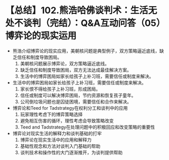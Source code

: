 # 【总结】102.熊浩哈佛谈判术：生活无处不谈判（完结）：Q&A互动问答（05）博弈论的现实运用

-   熊浩介绍博弈论的现实应用，美朝核问题是典型例子，双方策略逼近底线，缺乏信任和制度导致困局。
    1.  美朝核问题展示博弈论，双方策略逼近底线。
    2.  缺乏信任和制度导致困局，双方无法达成最佳解决方案。
    3.  生活中的博弈困局如家长给孩子上补习班，需要信任或制度来解决。
-   生活中的博弈困局如家长给孩子上补习班，需要信任或制度来解决。
    1.  家长恨不得给孩子上补习班，形成困局。
    2.  信任或制度可以解决博弈困局，节约资源和恢复孩子童年。
    3.  公司倒垃圾问题也是囚徒困境，需要信任和合作来解决。
-   博弈论和Teed for Tadstrategy在权利分工和谈判中的应用
    1.  玩家理性考虑下的博弈策略选择
    2.  避免相互伤害的循环，理性考虑会导致策略改变
    3.  Teed and Tadstrategy在处理问题中的积极回应和改变策略的重要性
-   博弈论对现实生活的解释力和谈判基础的打牢
    1.  博弈论在现实生活中的应用和解释力
    2.  基础性观念和方法对谈判入门基础的帮助
    3.  谈判技术和操作性的大门逐渐推开，为谈判提供帮助